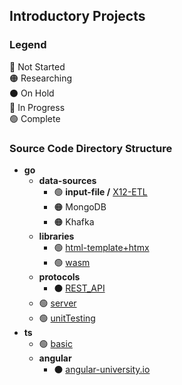 <!--## Third Party Accounts
* [Exercism Account](https://exercism.org/profiles/nomadicGopher) ( [_Source Code_)](https://github.com/nomadicGopher/Sandbox/tree/main/Exercism) )
* [HackTheBox Account](https://app.hackthebox.com/users/2141921) ( [_Source Code_](https://github.com/nomadicGopher/Sandbox/tree/main/HackTheBox) )
* [HackerRank Account](https://hackerrank.com/profile/nomadicGopher)-->

## Introductory Projects
### Legend <!--🟡⚪⚠️-->
🔴 Not Started  
🟠 Researching  
⚫ On Hold  
🔵 In Progress  
🟢 Complete

### Source Code Directory Structure
* **go**
  * **data-sources**
    * 🟢 **input-file /** [X12-ETL](https://github.com/nomadicGopher/Sandbox/tree/main/go/data-sources/input-file/X12-ETL)
    * 🟠 MongoDB
    * 🟠 Khafka
  * **libraries**
    * 🟢 [html-template+htmx](https://github.com/nomadicGopher/Sandbox/tree/main/go/libraries/html-template%2Bhtmx)
    * 🟢 [wasm](https://github.com/nomadicGopher/Sandbox/tree/main/go/libraries/wasm)
  * **protocols**
      * ⚫ [REST_API](https://github.com/nomadicGopher/Sandbox/tree/main/go/protocols/REST_API)
  * 🟢 [server](https://github.com/nomadicGopher/Sandbox/tree/main/go/server)
  * 🟢 [unitTesting](https://github.com/nomadicGopher/Sandbox/tree/main/go/unitTesting)
* **ts**
  * 🟢 [basic](https://github.com/nomadicGopher/Sandbox/tree/main/ts/basic)
  * **angular**
    * ⚫ [angular-university.io](https://github.com/nomadicGopher/Sandbox/tree/main/ts/angular/angular-university.io)
